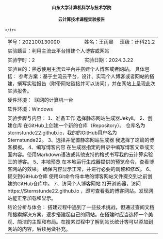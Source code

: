 #### <center>山东大学计算机科学与技术学院</center>
#### <center>云计算技术课程实验报告</center>

<table>
     <tr>
        <td colspan="2">学号：202100130090</td> 
        <td>姓名：王雨晨</td> 
        <td>班级：计科21.2</td> 
     <tr>
    <tr>
        <td colspan="4">实验题目：利用主流云平台搭建个人博客或网站</td>    
    </tr>
    <tr>
        <td colspan="2">实验学时：2</td> 
        <td colspan="2">实验日期：2024.3.22</td>    
    </tr>
    <tr>
        <td colspan="4">
        实验目的：熟悉使用主流云平台并搭建个人博客或者网站。
        具体包括：
        参考方案：基于主流云平台，设计、实现个人博客或者网站的搭建，撰写实验报告（附带网站链接并可以访问），并在网站上呈现此次实验报告。</td>    
    </tr>
    <tr>
        <td colspan="4">硬件环境： 
        联网的计算机一台 </td>    
    </tr>
    <tr>
        <td colspan="4"> 软件环境：Windows</td>    
    </tr>
    <tr>
        <td colspan="4"> 实验步骤与内容：
            1、准备工作
            选择静态网站生成器Jekyll。
            2、创建仓库
            在GitHub上创建一个新的仓库（Repository）。
            仓库名为sternstunde22.github.io，我的的GitHub用户名为Sternstunde22。
            3、选择并配置静态网站生成器
            我选择了这篇的博客模板。
            4、编写博客内容
            在生成器指定的目录中编写博客文章或页面内容。使用Markdown语法或其他支持的格式书写我的云计算实验三的博客。
            5、本地预览
            在本地运行生成器提供的预览命令，查看博客网站的效果。
            确保内容显示正常，并进行必要的调整和修改。
            6、提交到GitHub仓库
            使用Git命令将本地的博客网站文件提交到之前创建的GitHub仓库中。
            7、访问个人博客网站
            打开浏览器，访问https://Sternstunde22.github.io ，即可查看我的博客网站。发现网站能正常加载和显示。</td>    
    </tr>
    <tr>
        <td colspan="4"> 结论分析与体会：
        搭建过程中遇到了一些技术挑战，但通过查阅文档和搜索解决方案，逐步搭建起自己的网站。在搭建时应当选择一个美观、简洁的主题和布局。在搜索过程中了解到站长统计等可以添加到网站的内容，后续另做补充。</td>    
        
    </tr>
</table>

